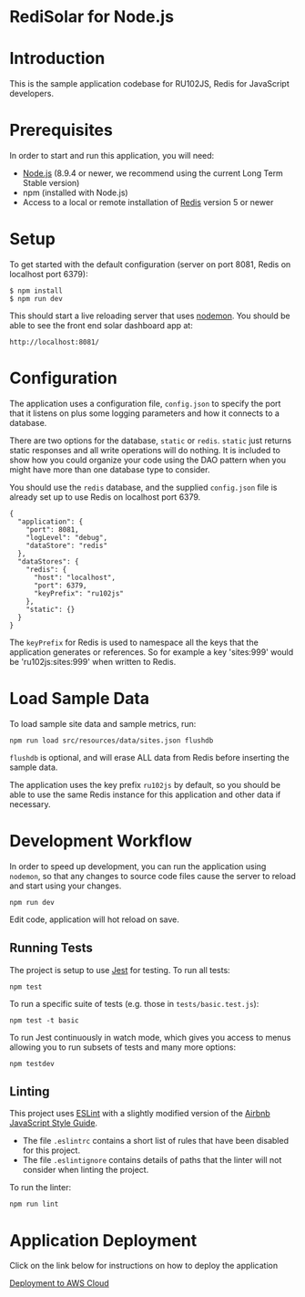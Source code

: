 # RediSolar for Node.js

# Introduction

This is the sample application codebase for RU102JS, Redis for JavaScript developers.

# Prerequisites

In order to start and run this application, you will need:

* [Node.js](https://nodejs.org/en/download/) (8.9.4 or newer, we recommend using the current Long Term Stable version)
* npm (installed with Node.js)
* Access to a local or remote installation of [Redis](https://redis.io/download) version 5 or newer

# Setup

To get started with the default configuration (server on port 8081, Redis on localhost port 6379):

```
$ npm install
$ npm run dev
```

This should start a live reloading server that uses [nodemon](https://www.npmjs.com/package/nodemon).  You should be able to see the front end solar dashboard app at: 

```
http://localhost:8081/
```

# Configuration 

The application uses a configuration file, `config.json` to specify the port that it listens 
on plus some logging parameters and how it connects to a database.

There are two options for the database, `static` or `redis`.  `static` just returns static 
responses and all write operations will do nothing.  It is included to show how you could 
organize your code using the DAO pattern when you might have more than one database type 
to consider.

You should use the `redis` database, and the supplied `config.json` file is already set up 
to use Redis on localhost port 6379.

```
{
  "application": {
    "port": 8081,
    "logLevel": "debug",
    "dataStore": "redis"
  },
  "dataStores": {
    "redis": {
      "host": "localhost",
      "port": 6379,
      "keyPrefix": "ru102js"
    },
    "static": {}
  }
}
```

The `keyPrefix` for Redis is used to namespace all the keys that the application generates or 
references.  So for example a key 'sites:999' would be 'ru102js:sites:999' when written to Redis.

# Load Sample Data

To load sample site data and sample metrics, run:

```
npm run load src/resources/data/sites.json flushdb
```

`flushdb` is optional, and will erase ALL data from Redis before inserting the sample data.

The application uses the key prefix `ru102js` by default, so you should be able to use the 
same Redis instance for this application and other data if necessary.

# Development Workflow

In order to speed up development, you can run the application using `nodemon`, so that any 
changes to source code files cause the server to reload and start using your changes.

```
npm run dev
```

Edit code, application will hot reload on save.

## Running Tests

The project is setup to use [Jest](https://jestjs.io/en/) for testing.  To run all tests:

```
npm test
```

To run a specific suite of tests (e.g. those in `tests/basic.test.js`):

```
npm test -t basic
```

To run Jest continuously in watch mode, which gives you access to menus allowing you to run 
subsets of tests and many more options:

```
npm testdev
```

## Linting

This project uses [ESLint](https://eslint.org/) with a slightly modified version of the 
[Airbnb JavaScript Style Guide](https://github.com/airbnb/javascript).

* The file `.eslintrc` contains a short list of rules that have been disabled for this project.
* The file `.eslintignore` contains details of paths that the linter will not consider when 
linting the project.

To run the linter:

```
npm run lint
```

# Application Deployment

Click on the link below for instructions on how to deploy the application

[Deployment to AWS Cloud](aws-cloud-infra/README.md)
